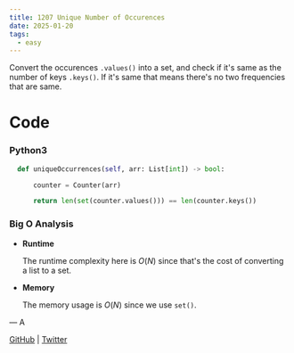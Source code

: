 ```yaml
---
title: 1207 Unique Number of Occurences
date: 2025-01-20
tags:
  - easy
---
```


Convert the occurences `.values()` into a set, and check if it's same as the number of keys `.keys()`. If it's same that means there's no two frequencies that are same.

# Code

### Python3

```python
  def uniqueOccurrences(self, arr: List[int]) -> bool:

      counter = Counter(arr)

      return len(set(counter.values())) == len(counter.keys())
```

### Big O Analysis

- **Runtime**

  The runtime complexity here is $O(N)$ since that's the cost of converting a list to a set.

- **Memory**

  The memory usage is $O(N)$ since we use `set()`.

— A

[GitHub](https://github.com/AtharvaKamble) | [Twitter](https://twitter.com/AtharvaKamble07)
